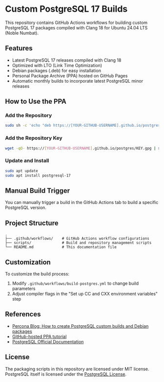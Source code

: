 # Custom PostgreSQL 17 Builds

This repository contains GitHub Actions workflows for building custom PostgreSQL 17 packages compiled with Clang 18 for Ubuntu 24.04 LTS (Noble Numbat).

## Features

- Latest PostgreSQL 17 releases compiled with Clang 18
- Optimized with LTO (Link Time Optimization)
- Debian packages (.deb) for easy installation
- Personal Package Archive (PPA) hosted on GitHub Pages
- Automatic monthly builds to incorporate latest PostgreSQL minor releases

## How to Use the PPA

### Add the Repository

```bash
sudo sh -c 'echo "deb https://[YOUR-GITHUB-USERNAME].github.io/postgres noble main" > /etc/apt/sources.list.d/postgres-custom-ppa.list'
```

### Add the Repository Key

```bash
wget -qO- https://[YOUR-GITHUB-USERNAME].github.io/postgres/KEY.gpg | sudo apt-key add -
```

### Update and Install

```bash
sudo apt update
sudo apt install postgresql-17
```

## Manual Build Trigger

You can manually trigger a build in the GitHub Actions tab to build a specific PostgreSQL version.

## Project Structure

```
.
├── .github/workflows/    # GitHub Actions workflow configurations
├── scripts/              # Build and repository management scripts
└── README.md             # This documentation file
```

## Customization

To customize the build process:

1. Modify `.github/workflows/build-postgres.yml` to change build parameters
2. Adjust compiler flags in the "Set up CC and CXX environment variables" step

## References

- [Percona Blog: How to create PostgreSQL custom builds and Debian packages](https://www.percona.com/blog/how-to-create-postgresql-custom-builds-and-debian-packages/)
- [GitHub-hosted PPA tutorial](https://assafmo.github.io/2019/05/02/ppa-repo-hosted-on-github.html)
- [PostgreSQL Official Documentation](https://www.postgresql.org/docs/)

## License

The packaging scripts in this repository are licensed under MIT license. PostgreSQL itself is licensed under the [PostgreSQL License](https://www.postgresql.org/about/licence/).